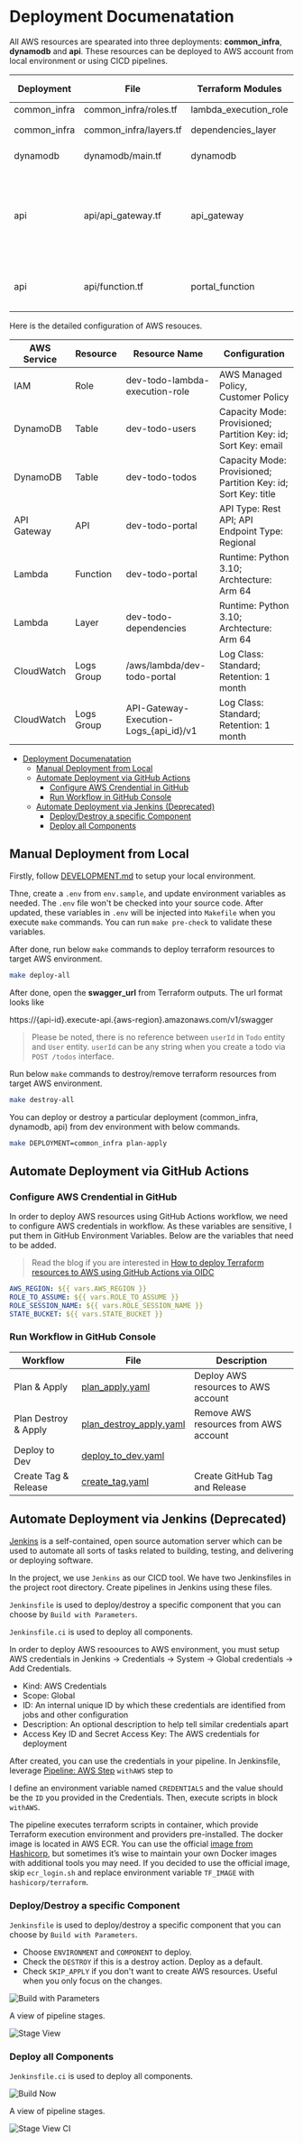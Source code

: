 # Deployment Documenatation

All AWS resources are spearated into three deployments: __common_infra__, __dynamodb__ and __api__. These resources can be deployed to AWS account from local environment or using CICD pipelines.

| Deployment   | File                   | Terraform Modules     | Main AWS Resources                                                 |
| ------------ | ---------------------- | --------------------- | ------------------------------------------------------------------ |
| common_infra | common_infra/roles.tf  | lambda_execution_role | IAM Role                                                           |
| common_infra | common_infra/layers.tf | dependencies_layer    | Lambda Layer                                                       |
| dynamodb     | dynamodb/main.tf       | dynamodb              | DynamoDB Table                                                     |
| api          | api/api_gateway.tf     | api_gateway           | API Gateway RestAPI, Stage, Deployment, CloudWatch Logs Group, etc |
| api          | api/function.tf        | portal_function       | Lambda Function, CloudWatch Logs Group                             |

Here is the detailed configuration of AWS resouces.

| AWS Service | Resource   | Resource Name                          | Configuration                                                  |
| ----------- | ---------- | -------------------------------------- | -------------------------------------------------------------- |
| IAM         | Role       | dev-todo-lambda-execution-role         | AWS Managed Policy, Customer Policy                            |
| DynamoDB    | Table      | dev-todo-users                         | Capacity Mode: Provisioned; Partition Key: id; Sort Key: email |
| DynamoDB    | Table      | dev-todo-todos                         | Capacity Mode: Provisioned; Partition Key: id; Sort Key: title |
| API Gateway | API        | dev-todo-portal                        | API Type: Rest API; API Endpoint Type: Regional                |
| Lambda      | Function   | dev-todo-portal                        | Runtime: Python 3.10; Archtecture: Arm 64                      |
| Lambda      | Layer      | dev-todo-dependencies                  | Runtime: Python 3.10; Archtecture: Arm 64                      |
| CloudWatch  | Logs Group | /aws/lambda/dev-todo-portal            | Log Class: Standard; Retention: 1 month                        |
| CloudWatch  | Logs Group | API-Gateway-Execution-Logs_{api_id}/v1 | Log Class: Standard; Retention: 1 month                        |

- [Deployment Documenatation](#deployment-documenatation)
	- [Manual Deployment from Local](#manual-deployment-from-local)
	- [Automate Deployment via GitHub Actions](#automate-deployment-via-github-actions)
		- [Configure AWS Crendential in GitHub](#configure-aws-crendential-in-github)
		- [Run Workflow in GitHub Console](#run-workflow-in-github-console)
	- [Automate Deployment via Jenkins (Deprecated)](#automate-deployment-via-jenkins-deprecated)
		- [Deploy/Destroy a specific Component](#deploydestroy-a-specific-component)
		- [Deploy all Components](#deploy-all-components)

## Manual Deployment from Local

Firstly, follow [DEVELOPMENT.md](DEVELOPMENT.md) to setup your local environment.

Thne, create a `.env` from `env.sample`, and update environment variables as needed. The `.env` file won't be checked into your source code. After updated, these variables in `.env` will be injected into `Makefile` when you execute `make` commands. You can run `make pre-check` to validate these variables.

After done, run below `make` commands to deploy terraform resources to target AWS environment.

```bash
make deploy-all
```

After done, open the __swagger_url__ from Terraform outputs. The url format looks like

https://{api-id}.execute-api.{aws-region}.amazonaws.com/v1/swagger

> Please be noted, there is no reference between `userId` in `Todo` entity and `User` entity. `userId` can be any string when you create a todo via `POST /todos` interface.

Run below `make` commands to destroy/remove terraform resources from target AWS environment.

```bash
make destroy-all
```

You can deploy or destroy a particular deployment (common_infra, dynamodb, api) from dev environment with below commands.

```bash
make DEPLOYMENT=common_infra plan-apply
```

## Automate Deployment via GitHub Actions

### Configure AWS Crendential in GitHub

In order to deploy AWS resources using GitHub Actions workflow, we need to configure AWS credentials in workflow. As these variables are sensitive, I put them in GitHub Environment Variables. Below are the variables that need to be added.

> Read the blog if you are interested in [How to deploy Terraform resources to AWS using GitHub Actions via OIDC](https://dev.to/camillehe1992/deploy-terraform-resources-to-aws-using-github-actions-via-oidc-3b9g)

```yaml
AWS_REGION: ${{ vars.AWS_REGION }}
ROLE_TO_ASSUME: ${{ vars.ROLE_TO_ASSUME }}
ROLE_SESSION_NAME: ${{ vars.ROLE_SESSION_NAME }}
STATE_BUCKET: ${{ vars.STATE_BUCKET }}
```

### Run Workflow in GitHub Console

| Workflow             | File                         | Description                           |
| -------------------- | ---------------------------- | ------------------------------------- |
| Plan & Apply         | [plan_apply.yaml][1]         | Deploy AWS resources to AWS account   |
| Plan Destroy & Apply | [plan_destroy_apply.yaml][2] | Remove AWS resources from AWS account |
| Deploy to Dev        | [deploy_to_dev.yaml][4]      |
| Create Tag & Release | [create_tag.yaml][3]         | Create GitHub Tag and Release         |

## Automate Deployment via Jenkins (Deprecated)

[Jenkins](https://www.jenkins.io/doc/) is a self-contained, open source automation server which can be used to automate all sorts of tasks related to building, testing, and delivering or deploying software.

In the project, we use `Jenkins` as our CICD tool. We have two Jenkinsfiles in the project root directory. Create pipelines in Jenkins using these files.

`Jenkinsfile` is used to deploy/destroy a specific component that you can choose by `Build with Parameters`.

`Jenkinsfile.ci` is used to deploy all components.

In order to deploy AWS resoources to AWS environment, you must setup AWS credentials in Jenkins -> Credentials -> System -> Global credentials -> Add Credentials.

- Kind: AWS Credentials
- Scope: Global
- ID: An internal unique ID by which these credentials are identified from jobs and other configuration
- Description: An optional description to help tell similar credentials apart
- Access Key ID and Secret Access Key: The AWS credentials for deployment

After created, you can use the credentials in your pipeline. In Jenkinsfile, leverage [Pipeline: AWS Step](https://www.jenkins.io/doc/pipeline/steps/pipeline-aws/) `withAWS` step to

I define an environment variable named `CREDENTIALS` and the value should be the `ID` you provided in the Credentials. Then, execute scripts in block `withAWS`.

The pipeline executes terraform scripts in container, which provide Terraform execution environment and providers pre-installed. The docker image is located in AWS ECR. You can use the official [image from Hashicorp](https://hub.docker.com/r/hashicorp/terraform/), but sometimes it’s wise to maintain your own Docker images with additional tools you may need. If you decided to use the official image, skip `ecr_login.sh` and replace environment variable `TF_IMAGE` with `hashicorp/terraform`.

### Deploy/Destroy a specific Component

 `Jenkinsfile` is used to deploy/destroy a specific component that you can choose by `Build with Parameters`.

- Choose `ENVIRONMENT` and `COMPONENT` to deploy.
- Check the `DESTROY` if this is a destroy action. Deploy as a default.
- Check `SKIP_APPLY` if you don't want to create AWS resources. Useful when you only focus on the changes.

![Build with Parameters](./images/jenkins-screenshot.png)

A view of pipeline stages.

![Stage View](./images/stage-view.png)

### Deploy all Components

`Jenkinsfile.ci` is used to deploy all components.

![Build Now](./images/build-now.png)

A view of pipeline stages.

![Stage View CI](./images/stage-view-ci.png)

[1]: https://github.com/camillehe1992/scaffolding-serverless-project-on-aws/actions/workflows/plan_apply.yaml
[2]: https://github.com/camillehe1992/scaffolding-serverless-project-on-aws/actions/workflows/plan_destroy_apply.yaml
[3]: https://github.com/camillehe1992/scaffolding-serverless-project-on-aws/actions/workflows/create_tag.yaml
[4]: https://github.com/camillehe1992/scaffolding-serverless-project-on-aws/actions/workflows/deploy_to_dev.yaml
